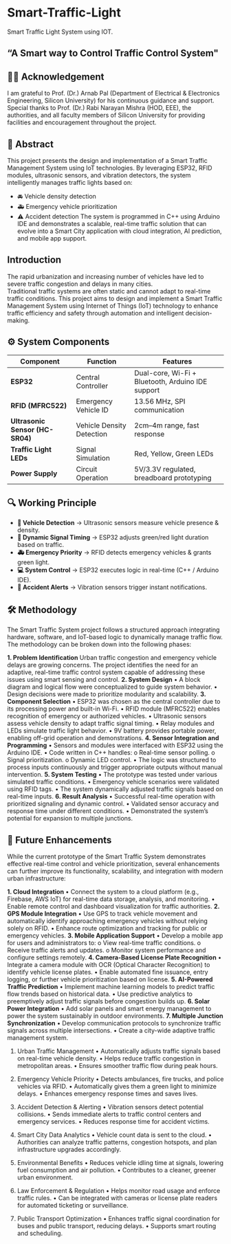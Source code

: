   # Smart-Traffic-Light

  Smart Traffic Light System using IOT.

“A Smart way to Control Traffic Control System"
-----------------------------------------------------------------

## 🧑‍🏫 Acknowledgement

I am grateful to Prof. (Dr.) Arnab Pal (Department of Electrical & Electronics Engineering, Silicon University) for his continuous guidance and support. Special thanks to Prof. (Dr.) Rabi Narayan Mishra (HOD, EEE), the authorities, and all faculty members of Silicon University for providing facilities and encouragement throughout the project.
 
## 📖 Abstract

This project presents the design and implementation of a Smart Traffic Management System using IoT technologies. By leveraging ESP32, RFID modules, ultrasonic sensors, and vibration detectors, the system intelligently manages traffic lights based on:

- 🚘 Vehicle density detection
- 🚑 Emergency vehicle prioritization
- ⚠️ Accident detection
The system is programmed in C++ using Arduino IDE and demonstrates a scalable, real-time traffic solution that can evolve into a Smart City application with cloud integration, AI prediction, and mobile app support.

## Introduction

The rapid urbanization and increasing number of vehicles have led to severe traffic congestion and delays in many cities.   
Traditional traffic systems are often static and cannot adapt to real-time traffic conditions. This project aims to design and implement a Smart Traffic Management System using Internet of Things (IoT) technology to enhance traffic efficiency and safety through automation and intelligent decision-making. 

## ⚙️ System Components

| Component                       | Function                  | Features                                          |
| ------------------------------- | ------------------------- | ------------------------------------------------- |
| **ESP32**                       | Central Controller        | Dual-core, Wi-Fi + Bluetooth, Arduino IDE support |
| **RFID (MFRC522)**              | Emergency Vehicle ID      | 13.56 MHz, SPI communication                      |
| **Ultrasonic Sensor (HC-SR04)** | Vehicle Density Detection | 2cm–4m range, fast response                       |
| **Traffic Light LEDs**          | Signal Simulation         | Red, Yellow, Green LEDs                           |
| **Power Supply**                | Circuit Operation         | 5V/3.3V regulated, breadboard prototyping         |

## 🔍 Working Principle

- **📡 Vehicle Detection**  → Ultrasonic sensors measure vehicle presence & density.  
- **🚦 Dynamic Signal Timing** → ESP32 adjusts green/red light duration based on traffic.
- **🚑 Emergency Priority** → RFID detects emergency vehicles & grants green light.
- **💻 System Control** → ESP32 executes logic in real-time (C++ / Arduino IDE).
- **📢 Accident Alerts** → Vibration sensors trigger instant notifications.

## 🛠 Methodology

The Smart Traffic System project follows a structured approach integrating hardware, software, and IoT-based logic to dynamically manage traffic flow. The methodology can be broken down into the following phases:

**1. Problem Identification**
Urban traffic congestion and emergency vehicle delays are growing concerns. The project identifies the need for an adaptive, real-time traffic control system capable of addressing these issues using smart sensing and control.
**2. System Design**
•	A block diagram and logical flow were conceptualized to guide system behavior.
•	Design decisions were made to prioritize modularity and scalability.
**3. Component Selection**
•	ESP32 was chosen as the central controller due to its processing power and built-in Wi-Fi.
•	RFID module (MFRC522) enables recognition of emergency or authorized vehicles.
•	Ultrasonic sensors assess vehicle density to adapt traffic signal timing.
•	Relay modules and LEDs simulate traffic light behavior.
•	9V battery provides portable power, enabling off-grid operation and demonstrations.
**4. Sensor Integration and Programming**
•	Sensors and modules were interfaced with ESP32 using the Arduino IDE.
•	Code written in C++ handles:
  o	Real-time sensor polling.
  o	Signal prioritization.
  o Dynamic LED control.
•	The logic was structured to process inputs continuously and trigger appropriate outputs without manual intervention.
**5. System Testing**
•	The prototype was tested under various simulated traffic conditions.
•	Emergency vehicle scenarios were validated using RFID tags.
•	The system dynamically adjusted traffic signals based on real-time inputs.
**6. Result Analysis**
•	Successful real-time operation with prioritized signaling and dynamic control.
•	Validated sensor accuracy and response time under different conditions.
•	Demonstrated the system’s potential for expansion to multiple junctions.
 
 ## 🚀 Future Enhancements

While the current prototype of the Smart Traffic System demonstrates effective real-time control and vehicle prioritization, several enhancements can further improve its functionality, scalability, and integration with modern urban infrastructure:

**1. Cloud Integration**
•	Connect the system to a cloud platform (e.g., Firebase, AWS IoT) for real-time data storage, analysis, and monitoring.
•	Enable remote control and dashboard visualization for traffic authorities.
**2. GPS Module Integration**
•	Use GPS to track vehicle movement and automatically identify approaching emergency vehicles without relying solely on RFID.
•	Enhance route optimization and tracking for public or emergency vehicles.
**3. Mobile Application Support**
•	Develop a mobile app for users and administrators to:
  o	View real-time traffic conditions.
  o	Receive traffic alerts and updates.
  o	Monitor system performance and configure settings remotely.
**4. Camera-Based License Plate Recognition**
•	Integrate a camera module with OCR (Optical Character Recognition) to identify vehicle license plates.
•	Enable automated fine issuance, entry logging, or further vehicle prioritization based on license.
**5. AI-Powered Traffic Prediction**
•	Implement machine learning models to predict traffic flow trends based on historical data.
•	Use predictive analytics to preemptively adjust traffic signals before congestion builds up.
**6. Solar Power Integration**
•	Add solar panels and smart energy management to power the system sustainably in outdoor environments.
**7. Multiple Junction Synchronization**
•	Develop communication protocols to synchronize traffic signals across multiple intersections.
•	Create a city-wide adaptive traffic management system.


 
 



1. Urban Traffic Management
•	Automatically adjusts traffic signals based on real-time vehicle density.
•	Helps reduce traffic congestion in metropolitan areas.
•	Ensures smoother traffic flow during peak hours.

2. Emergency Vehicle Priority
•	Detects ambulances, fire trucks, and police vehicles via RFID.
•	Automatically gives them a green light to minimize delays.
•	Enhances emergency response times and saves lives.

3. Accident Detection & Alerting
•	Vibration sensors detect potential collisions.
•	Sends immediate alerts to traffic control centers and emergency services.
•	Reduces response time for accident victims.

4. Smart City Data Analytics
•	Vehicle count data is sent to the cloud.
•	Authorities can analyze traffic patterns, congestion hotspots, and plan infrastructure upgrades accordingly.

5. Environmental Benefits
•	Reduces vehicle idling time at signals, lowering fuel consumption and air pollution.
•	Contributes to a cleaner, greener urban environment.

6. Law Enforcement & Regulation
•	Helps monitor road usage and enforce traffic rules.
•	Can be integrated with cameras or license plate readers for automated ticketing or surveillance.

7. Public Transport Optimization
•	Enhances traffic signal coordination for buses and public transport, reducing delays.
•	Supports smart routing and scheduling.
